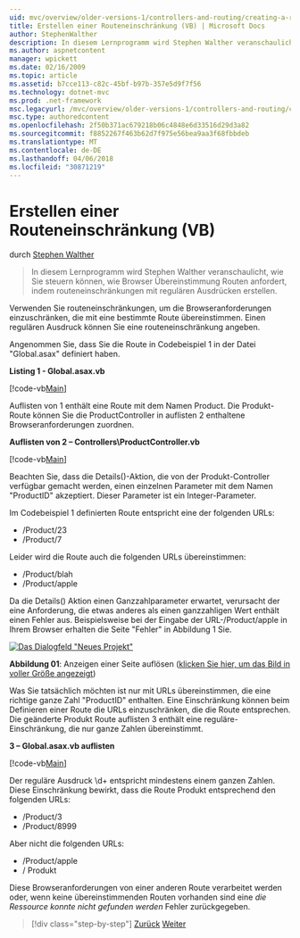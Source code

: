 ```yaml
---
uid: mvc/overview/older-versions-1/controllers-and-routing/creating-a-route-constraint-vb
title: Erstellen einer Routeneinschränkung (VB) | Microsoft Docs
author: StephenWalther
description: In diesem Lernprogramm wird Stephen Walther veranschaulicht, wie Sie steuern können, wie Browser Übereinstimmung Routen anfordert, indem routeneinschränkungen mit regulären Ausdrücken erstellen.
ms.author: aspnetcontent
manager: wpickett
ms.date: 02/16/2009
ms.topic: article
ms.assetid: b7cce113-c82c-45bf-b97b-357e5d9f7f56
ms.technology: dotnet-mvc
ms.prod: .net-framework
msc.legacyurl: /mvc/overview/older-versions-1/controllers-and-routing/creating-a-route-constraint-vb
msc.type: authoredcontent
ms.openlocfilehash: 2f50b371ac679218b06c4848e6d33516d29d3a82
ms.sourcegitcommit: f8852267f463b62d7f975e56bea9aa3f68fbbdeb
ms.translationtype: MT
ms.contentlocale: de-DE
ms.lasthandoff: 04/06/2018
ms.locfileid: "30871219"
---
```

<a name="creating-a-route-constraint-vb"></a>Erstellen einer Routeneinschränkung (VB)
====================
durch [Stephen Walther](https://github.com/StephenWalther)

> In diesem Lernprogramm wird Stephen Walther veranschaulicht, wie Sie steuern können, wie Browser Übereinstimmung Routen anfordert, indem routeneinschränkungen mit regulären Ausdrücken erstellen.


Verwenden Sie routeneinschränkungen, um die Browseranforderungen einzuschränken, die mit eine bestimmte Route übereinstimmen. Einen regulären Ausdruck können Sie eine routeneinschränkung angeben.

Angenommen Sie, dass Sie die Route in Codebeispiel 1 in der Datei "Global.asax" definiert haben.

**Listing 1 - Global.asax.vb**

[!code-vb[Main](creating-a-route-constraint-vb/samples/sample1.vb)]

Auflisten von 1 enthält eine Route mit dem Namen Product. Die Produkt-Route können Sie die ProductController in auflisten 2 enthaltene Browseranforderungen zuordnen.

**Auflisten von 2 – Controllers\ProductController.vb**

[!code-vb[Main](creating-a-route-constraint-vb/samples/sample2.vb)]

Beachten Sie, dass die Details()-Aktion, die von der Produkt-Controller verfügbar gemacht werden, einen einzelnen Parameter mit dem Namen "ProductID" akzeptiert. Dieser Parameter ist ein Integer-Parameter.

Im Codebeispiel 1 definierten Route entspricht eine der folgenden URLs:

- /Product/23
- /Product/7

Leider wird die Route auch die folgenden URLs übereinstimmen:

- /Product/blah
- /Product/apple

Da die Details() Aktion einen Ganzzahlparameter erwartet, verursacht der eine Anforderung, die etwas anderes als einen ganzzahligen Wert enthält einen Fehler aus. Beispielsweise bei der Eingabe der URL-/Product/apple in Ihrem Browser erhalten die Seite "Fehler" in Abbildung 1 Sie.


[![Das Dialogfeld "Neues Projekt"](creating-a-route-constraint-vb/_static/image1.jpg)](creating-a-route-constraint-vb/_static/image1.png)

**Abbildung 01**: Anzeigen einer Seite auflösen ([klicken Sie hier, um das Bild in voller Größe angezeigt](creating-a-route-constraint-vb/_static/image2.png))


Was Sie tatsächlich möchten ist nur mit URLs übereinstimmen, die eine richtige ganze Zahl "ProductID" enthalten. Eine Einschränkung können beim Definieren einer Route die URLs einzuschränken, die die Route entsprechen. Die geänderte Produkt Route auflisten 3 enthält eine reguläre-Einschränkung, die nur ganze Zahlen übereinstimmt.

**3 – Global.asax.vb auflisten**

[!code-vb[Main](creating-a-route-constraint-vb/samples/sample3.vb)]

Der reguläre Ausdruck \d+ entspricht mindestens einem ganzen Zahlen. Diese Einschränkung bewirkt, dass die Route Produkt entsprechend den folgenden URLs:

- /Product/3
- /Product/8999

Aber nicht die folgenden URLs:

- /Product/apple
- / Produkt

Diese Browseranforderungen von einer anderen Route verarbeitet werden oder, wenn keine übereinstimmenden Routen vorhanden sind eine *die Ressource konnte nicht gefunden werden* Fehler zurückgegeben.

> [!div class="step-by-step"]
> [Zurück](creating-custom-routes-vb.md)
> [Weiter](creating-a-custom-route-constraint-vb.md)
